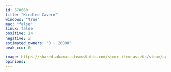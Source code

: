 ```yaml
---
id: 578660
title: "Kindled Cavern"
windows: "true"
mac: "false"
linux: false
positive: 14
negative: 2
estimated_owners: "0 - 20000"
peak_ccu: 0

image: https://shared.akamai.steamstatic.com/store_item_assets/steam/apps/578660/header.jpg?t=1514324780
opinions:
---
```

